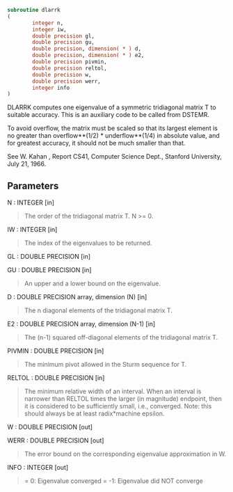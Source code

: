 ```fortran
subroutine dlarrk
(
        integer n,
        integer iw,
        double precision gl,
        double precision gu,
        double precision, dimension( * ) d,
        double precision, dimension( * ) e2,
        double precision pivmin,
        double precision reltol,
        double precision w,
        double precision werr,
        integer info
)
```

DLARRK computes one eigenvalue of a symmetric tridiagonal
matrix T to suitable accuracy. This is an auxiliary code to be
called from DSTEMR.

To avoid overflow, the matrix must be scaled so that its
largest element is no greater than overflow**(1/2) * underflow**(1/4) in absolute value, and for greatest
accuracy, it should not be much smaller than that.

See W. Kahan , Report CS41, Computer Science Dept., Stanford
University, July 21, 1966.

## Parameters
N : INTEGER [in]
> The order of the tridiagonal matrix T.  N >= 0.

IW : INTEGER [in]
> The index of the eigenvalues to be returned.

GL : DOUBLE PRECISION [in]

GU : DOUBLE PRECISION [in]
> An upper and a lower bound on the eigenvalue.

D : DOUBLE PRECISION array, dimension (N) [in]
> The n diagonal elements of the tridiagonal matrix T.

E2 : DOUBLE PRECISION array, dimension (N-1) [in]
> The (n-1) squared off-diagonal elements of the tridiagonal matrix T.

PIVMIN : DOUBLE PRECISION [in]
> The minimum pivot allowed in the Sturm sequence for T.

RELTOL : DOUBLE PRECISION [in]
> The minimum relative width of an interval.  When an interval
> is narrower than RELTOL times the larger (in
> magnitude) endpoint, then it is considered to be
> sufficiently small, i.e., converged.  Note: this should
> always be at least radix*machine epsilon.

W : DOUBLE PRECISION [out]

WERR : DOUBLE PRECISION [out]
> The error bound on the corresponding eigenvalue approximation
> in W.

INFO : INTEGER [out]
> = 0:       Eigenvalue converged
> = -1:      Eigenvalue did NOT converge
